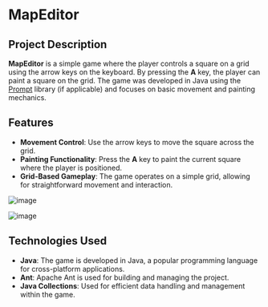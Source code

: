 # MapEditor

## Project Description
**MapEditor** is a simple game where the player controls a square on a grid using the arrow keys on the keyboard. By pressing the **A** key, the player can paint a square on the grid. The game was developed in Java using the [Prompt](#) library (if applicable) and focuses on basic movement and painting mechanics.

## Features
- **Movement Control**: Use the arrow keys to move the square across the grid.
- **Painting Functionality**: Press the **A** key to paint the current square where the player is positioned.
- **Grid-Based Gameplay**: The game operates on a simple grid, allowing for straightforward movement and interaction.

![image](https://github.com/user-attachments/assets/8a7a51a8-57c3-4f20-9f74-a28869fd2c89)

![image](https://github.com/user-attachments/assets/8fb9c8b5-e999-480a-a39d-fc91a4bb96ef)



  
## Technologies Used
- **Java**: The game is developed in Java, a popular programming language for cross-platform applications.
- **Ant**: Apache Ant is used for building and managing the project.
- **Java Collections**: Used for efficient data handling and management within the game.
